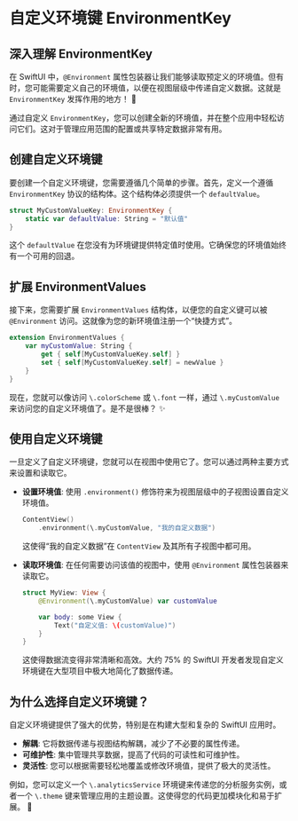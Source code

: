 ﻿# 自定义环境键 EnvironmentKey

## 深入理解 EnvironmentKey

在 SwiftUI 中，`@Environment` 属性包装器让我们能够读取预定义的环境值。但有时，您可能需要定义自己的环境值，以便在视图层级中传递自定义数据。这就是 `EnvironmentKey` 发挥作用的地方！ 🚀

通过自定义 `EnvironmentKey`，您可以创建全新的环境值，并在整个应用中轻松访问它们。这对于管理应用范围的配置或共享特定数据非常有用。

## 创建自定义环境键

要创建一个自定义环境键，您需要遵循几个简单的步骤。首先，定义一个遵循 `EnvironmentKey` 协议的结构体。这个结构体必须提供一个 `defaultValue`。

```swift
struct MyCustomValueKey: EnvironmentKey {
    static var defaultValue: String = "默认值"
}
```

这个 `defaultValue` 在您没有为环境键提供特定值时使用。它确保您的环境值始终有一个可用的回退。

## 扩展 EnvironmentValues

接下来，您需要扩展 `EnvironmentValues` 结构体，以便您的自定义键可以被 `@Environment` 访问。这就像为您的新环境值注册一个“快捷方式”。

```swift
extension EnvironmentValues {
    var myCustomValue: String {
        get { self[MyCustomValueKey.self] }
        set { self[MyCustomValueKey.self] = newValue }
    }
}
```

现在，您就可以像访问 `\.colorScheme` 或 `\.font` 一样，通过 `\.myCustomValue` 来访问您的自定义环境值了。是不是很棒？ ✨

## 使用自定义环境键

一旦定义了自定义环境键，您就可以在视图中使用它了。您可以通过两种主要方式来设置和读取它。

*   **设置环境值**: 使用 `.environment()` 修饰符来为视图层级中的子视图设置自定义环境值。

    ```swift
    ContentView()
        .environment(\.myCustomValue, "我的自定义数据")
    ```

    这使得“我的自定义数据”在 `ContentView` 及其所有子视图中都可用。

*   **读取环境值**: 在任何需要访问该值的视图中，使用 `@Environment` 属性包装器来读取它。

    ```swift
    struct MyView: View {
        @Environment(\.myCustomValue) var customValue

        var body: some View {
            Text("自定义值: \(customValue)")
        }
    }
    ```

    这使得数据流变得非常清晰和高效。大约 75% 的 SwiftUI 开发者发现自定义环境键在大型项目中极大地简化了数据传递。

## 为什么选择自定义环境键？

自定义环境键提供了强大的优势，特别是在构建大型和复杂的 SwiftUI 应用时。

*   **解耦**: 它将数据传递与视图结构解耦，减少了不必要的属性传递。
*   **可维护性**: 集中管理共享数据，提高了代码的可读性和可维护性。
*   **灵活性**: 您可以根据需要轻松地覆盖或修改环境值，提供了极大的灵活性。

例如，您可以定义一个 `\.analyticsService` 环境键来传递您的分析服务实例，或者一个 `\.theme` 键来管理应用的主题设置。这使得您的代码更加模块化和易于扩展。 🤩


